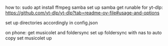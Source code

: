 how to:
sudo apt install ffmpeg samba
set up samba
get runable for yt-dlp: https://github.com/yt-dlp/yt-dlp?tab=readme-ov-file#usage-and-options

set up directories accordingly in config.json

on phone:
get musicolet and foldersync
set up foldersync with nas to auto copy
set musicolet up
